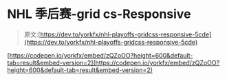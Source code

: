 # NHL 季后赛-grid cs-Responsive

> 原文:[https://dev.to/yorkfx/nhl-playoffs-gridcss-responsive-5cde](https://dev.to/yorkfx/nhl-playoffs-gridcss-responsive-5cde)

[https://codepen.io/yorkfx/embed/zQZoOO?height=600&default-tab=result&embed-version=2](https://codepen.io/yorkfx/embed/zQZoOO?height=600&default-tab=result&embed-version=2)